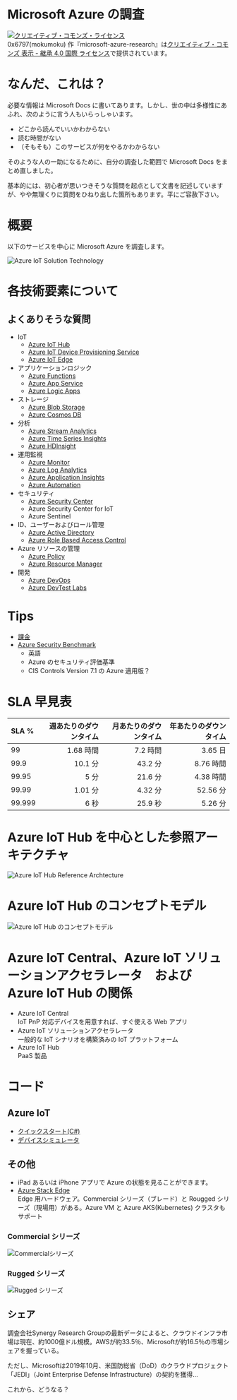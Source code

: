 # Microsoft Azure の調査

<a rel="license" href="http://creativecommons.org/licenses/by-sa/4.0/"><img alt="クリエイティブ・コモンズ・ライセンス" style="border-width:0" src="https://i.creativecommons.org/l/by-sa/4.0/88x31.png" /></a><br /><span xmlns:cc="http://creativecommons.org/ns#" property="cc:attributionName">0x6797(mokumoku)</span> 作『<span xmlns:dct="http://purl.org/dc/terms/" href="http://purl.org/dc/dcmitype/Text" property="dct:title" rel="dct:type">microsoft-azure-research</span>』は<a rel="license" href="http://creativecommons.org/licenses/by-sa/4.0/">クリエイティブ・コモンズ 表示 - 継承 4.0 国際 ライセンス</a>で提供されています。

# なんだ、これは？

必要な情報は Microsoft Docs に書いてあります。しかし、世の中は多様性にあふれ、次のように言う人もいらっしゃいます。

- どこから読んでいいかわからない
- 読む時間がない
- （そもそも）このサービスが何をやるかわからない

そのような人の一助になるために、自分の調査した範囲で Microsoft Docs をまとめ直しました。

基本的には、初心者が思いつきそうな質問を起点として文書を記述していますが、やや無理くりに質問をひねり出した箇所もあります。平にご容赦下さい。

# 概要

以下のサービスを中心に Microsoft Azure を調査します。

![Azure IoT Solution Technology](paas-saas-technologies-solutions.png)

# 各技術要素について

## よくありそうな質問

- IoT
    - [Azure IoT Hub](iot-hub/00-FAQ.md)
    - [Azure IoT Device Provisioning Service](iot-hub-device-provisioning-service/00-FAQ.md)
    - [Azure IoT Edge](iot-edge/00-FAQ.md)
- アプリケーションロジック
    - [Azure Functions](functions/00-FAQ.md)
    - [Azure App Service](app-service/00-FAQ.md)
    - [Azure Logic Apps](logic-apps/00-FAQ.md)
- ストレージ
    - [Azure Blob Storage](blob-storage/00-FAQ.md)
    - [Azure Cosmos DB](cosmos-db/00-FAQ.md)
- 分析
    - [Azure Stream Analytics](stream-analytics/00-FAQ.md)
    - [Azure Time Series Insights](time-series-insights/00-FAQ.md)
    - [Azure HDInsight](hd-insight/00-FAQ.md)
- 運用監視
    - [Azure Monitor](monitor/00-FAQ.md)
    - [Azure Log Analytics](log-analytics/00-FAQ.md)
    - [Azure Application Insights](application-insights/00-FAQ.md)
    - [Azure Automation](automation/00-FAQ.md)
- セキュリティ
    - [Azure Security Center](security-center/00-FAQ.md)
    - Azure Security Center for IoT
    - Azure Sentinel
- ID、ユーザーおよびロール管理
    - [Azure Active Directory](azure-ad/00-FAQ.md)
    - [Azure Role Based Access Control](rbac/00-FAQ.md)
- Azure リソースの管理
    - [Azure Policy](azure-policy/00-FAQ.md)
    - [Azure Resource Manager](resource-manager/00-FAQ.md)
- 開発
    - [Azure DevOps](devops/01-Documents.md)
    - [Azure DevTest Labs](devtest-labs/00-FAQ.md)

# Tips

- [課金](subscription/01-tips.md)
- [Azure Security Benchmark](https://docs.microsoft.com/en-us/azure/security/benchmarks/introduction)
    - 英語
    - Azure のセキュリティ評価基準
    - CIS Controls Version 7.1 の Azure 適用版？

# SLA 早見表

| SLA %	| 週あたりのダウンタイム | 月あたりのダウンタイム | 年あたりのダウンタイム |
| :----- | ------------: | ----------: | ------------: |
| 99 | 1.68 時間 | 7.2 時間 | 3.65 日 |
| 99.9 | 10.1 分 | 43.2 分 | 8.76 時間 |
| 99.95 | 5 分 | 21.6 分 | 4.38 時間 |
| 99.99 | 1.01 分 | 4.32 分 | 52.56 分 |
| 99.999 | 6 秒 | 25.9 秒 | 5.26 分 |

# Azure IoT Hub を中心とした参照アーキテクチャ

![Azure IoT Hub Reference Archtecture](iot.png)

# Azure IoT Hub のコンセプトモデル

![Azure IoT Hub のコンセプトモデル](azure-iot-hub-concept-model.vpd.png)

# Azure IoT Central、Azure IoT ソリューションアクセラレータ　および Azure IoT Hub の関係

- Azure IoT Central <br />IoT PnP 対応デバイスを用意すれば、すぐ使える Web アプリ
- Azure IoT ソリューションアクセラレータ<br />一般的な IoT シナリオを構築済みの IoT プラットフォーム
- Azure IoT Hub <br />PaaS 製品

# コード

## Azure IoT

- [クイックスタート(C#)](http://158.201.117.62/gitbucket/p0075317/azure-iot-samples-csharp-master)
- [デバイスシミュレータ](http://158.201.117.62/gitbucket/p0075317/device-simulation-dotnet)

## その他

- iPad あるいは iPhone アプリで Azure の状態を見ることができます。
- [Azure Stack Edge](https://azure.microsoft.com/ja-jp/services/databox/edge/)<br />Edge 用ハードウェア。Commercial シリーズ（ブレード）と Rougged シリーズ（現場用）がある。Azure VM と Azure AKS(Kubernetes) クラスタもサポート

### Commercial シリーズ

![Commercialシリーズ](commercial.png)

### Rugged シリーズ

![Rugged シリーズ](rugged.png)

## シェア

調査会社Synergy Research Groupの最新データによると、クラウドインフラ市場は現在、約1000億ドル規模。AWSが約33.5％、Microsoftが約16.5％の市場シェアを握っている。

ただし、Microsoftは2019年10月、米国防総省（DoD）のクラウドプロジェクト「JEDI」（Joint Enterprise Defense Infrastructure）の契約を獲得…

これから、どうなる？